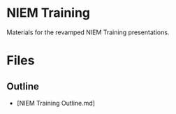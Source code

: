 # NIEM Training

Materials for the revamped NIEM Training presentations.

# Files

## Outline

- [NIEM Training Outline.md]

 
